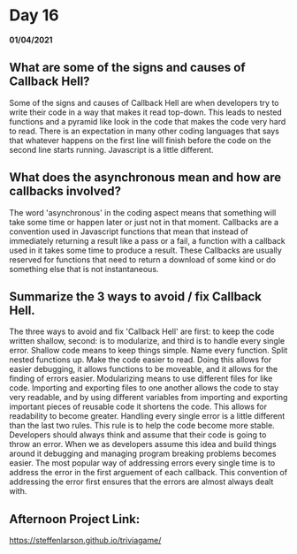# Day 16
__01/04/2021__

## What are some of the signs and causes of Callback Hell?

Some of the signs and causes of Callback Hell are when developers try to write their code in a way that makes it read top-down. This leads to nested functions and a pyramid like look in the code that makes the code very hard to read. There is an expectation in many other coding languages that says that whatever happens on the first line will finish before the code on the second line starts running. Javascript is a little different.


## What does the asynchronous mean and how are callbacks involved?

The word 'asynchronous' in the coding aspect means that something will take some time or happen later or just not in that moment. Callbacks are a convention used in Javascript functions that mean that instead of immediately returning a result like a pass or a fail, a function with a callback used in it takes some time to produce a result. These Callbacks are usually reserved for functions that need to return a download of some kind or do something else that is not instantaneous.


## Summarize the 3 ways to avoid / fix Callback Hell.

The three ways to avoid and fix 'Callback Hell' are first: to keep the code written shallow, second: is to modularize, and third is to handle every single error. Shallow code means to keep things simple. Name every function. Split nested functions up. Make the code easier to read. Doing this allows for easier debugging, it allows functions to be moveable, and it allows for the finding of errors easier. Modularizing means to use different files for like code. Importing and exporting files to one another allows the code to stay very readable, and by using different variables from importing and exporting important pieces of reusable code it shortens the code. This allows for readability to become greater. Handling every single error is a little different than the last two rules. This rule is to help the code become more stable. Developers should always think and assume that their code is going to throw an error. When we as developers assume this idea and build things around it debugging and managing program breaking problems becomes easier. The most popular way of addressing errors every single time is to address the error in the first arguement of each callback. This convention of addressing the error first ensures that the errors are almost always dealt with.


## Afternoon Project Link:
https://steffenlarson.github.io/triviagame/